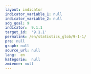 ```yaml
---
layout: indicator
indicator_variable_1: null
indicator_variable_2: null
sdg_goal: 9
indicator:  9.1.1
target_id:  '9.1.1'
permalink: /en/statistics_glob/9-1-1/
pre: null
graph: null
source_url: null
lang:  en
kategorie:  null
zmienne: null
---
```


